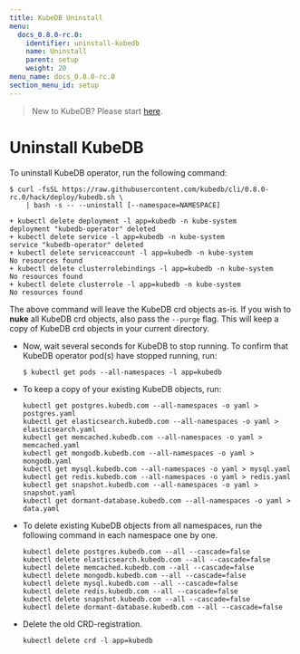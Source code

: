 ```yaml
---
title: KubeDB Uninstall
menu:
  docs_0.8.0-rc.0:
    identifier: uninstall-kubedb
    name: Uninstall
    parent: setup
    weight: 20
menu_name: docs_0.8.0-rc.0
section_menu_id: setup
---
```


> New to KubeDB? Please start [here](/docs/0.8.0-rc.0/concepts/README).

# Uninstall KubeDB

To uninstall KubeDB operator, run the following command:

```console
$ curl -fsSL https://raw.githubusercontent.com/kubedb/cli/0.8.0-rc.0/hack/deploy/kubedb.sh \
    | bash -s -- --uninstall [--namespace=NAMESPACE]

+ kubectl delete deployment -l app=kubedb -n kube-system
deployment "kubedb-operator" deleted
+ kubectl delete service -l app=kubedb -n kube-system
service "kubedb-operator" deleted
+ kubectl delete serviceaccount -l app=kubedb -n kube-system
No resources found
+ kubectl delete clusterrolebindings -l app=kubedb -n kube-system
No resources found
+ kubectl delete clusterrole -l app=kubedb -n kube-system
No resources found
```

The above command will leave the KubeDB crd objects as-is. If you wish to **nuke** all KubeDB crd objects, also pass the `--purge` flag. This will keep a copy of KubeDB crd objects in your current directory.


- Now, wait several seconds for KubeDB to stop running. To confirm that KubeDB operator pod(s) have stopped running, run:

    ```console
    $ kubectl get pods --all-namespaces -l app=kubedb
    ```

- To keep a copy of your existing KubeDB objects, run:

    ```console
    kubectl get postgres.kubedb.com --all-namespaces -o yaml > postgres.yaml
    kubectl get elasticsearch.kubedb.com --all-namespaces -o yaml > elasticsearch.yaml
    kubectl get memcached.kubedb.com --all-namespaces -o yaml > memcached.yaml
    kubectl get mongodb.kubedb.com --all-namespaces -o yaml > mongodb.yaml
    kubectl get mysql.kubedb.com --all-namespaces -o yaml > mysql.yaml
    kubectl get redis.kubedb.com --all-namespaces -o yaml > redis.yaml
    kubectl get snapshot.kubedb.com --all-namespaces -o yaml > snapshot.yaml
    kubectl get dormant-database.kubedb.com --all-namespaces -o yaml > data.yaml
    ```

- To delete existing KubeDB objects from all namespaces, run the following command in each namespace one by one.

    ```console
    kubectl delete postgres.kubedb.com --all --cascade=false
    kubectl delete elasticsearch.kubedb.com --all --cascade=false
    kubectl delete memcached.kubedb.com --all --cascade=false
    kubectl delete mongodb.kubedb.com --all --cascade=false
    kubectl delete mysql.kubedb.com --all --cascade=false
    kubectl delete redis.kubedb.com --all --cascade=false
    kubectl delete snapshot.kubedb.com --all --cascade=false
    kubectl delete dormant-database.kubedb.com --all --cascade=false
    ```

- Delete the old CRD-registration.

    ```console
    kubectl delete crd -l app=kubedb
    ```
